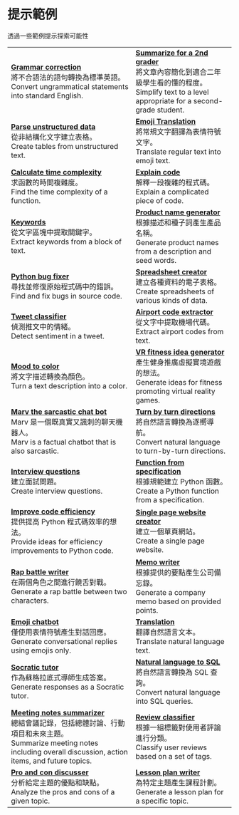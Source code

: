 # 提示範例

透過一些範例提示探索可能性

|||
|-------|------|
|[**Grammar correction**](./default-grammar.md)<br/>將不合語法的語句轉換為標準英語。<br/>Convert ungrammatical statements into standard English.|[**Summarize for a 2nd grader**](./default-summarize.md)<br/>將文章內容簡化到適合二年級學生看的懂的程度。<br/>Simplify text to a level appropriate for a second-grade student.|
|[**Parse unstructured data**](./default-parse-data.md)<br/>從非結構化文字建立表格。<br/>Create tables from unstructured text.|[**Emoji Translation**](./default-emoji-translation.md)<br/>將常規文字翻譯為表情符號文字。<br/>Translate regular text into emoji text.|
|[**Calculate time complexity**](./default-time-complexity.md)<br/>求函數的時間複雜度。<br/>Find the time complexity of a function.|[**Explain code**](./default-explain-code.md)<br/>解釋一段複雜的程式碼。<br/>Explain a complicated piece of code.|
|[**Keywords**](./default-keywords.md)<br/>從文字區塊中提取關鍵字。<br/>Extract keywords from a block of text.|[**Product name generator**](./default-product-name-gen.md)<br/>根據描述和種子詞產生產品名稱。<br/>Generate product names from a description and seed words.|
|[**Python bug fixer**](./default-fix-python-bugs.md)<br/>尋找並修復原始程式碼中的錯誤。<br/>Find and fix bugs in source code.|[**Spreadsheet creator**](./default-spreadsheet-gen.md)<br/>建立各種資料的電子表格。<br/>Create spreadsheets of various kinds of data.|
|[**Tweet classifier**](./default-tweet-classifier.md)<br/>偵測推文中的情緒。<br/>Detect sentiment in a tweet.|[**Airport code extractor**](./default-airport-codes.md)<br/>從文字中提取機場代碼。<br/>Extract airport codes from text.|
|[**Mood to color**](./default-mood-color.md)<br/>將文字描述轉換為顏色。<br/>Turn a text description into a color.|[**VR fitness idea generator**](./default-vr-fitness.md)<br/>產生健身推廣虛擬實境遊戲的想法。<br/>Generate ideas for fitness promoting virtual reality games.|
|[**Marv the sarcastic chat bot**](./default-marv-sarcastic-chat.md)<br/>Marv 是一個既真實又諷刺的聊天機器人。<br/>Marv is a factual chatbot that is also sarcastic.|[**Turn by turn directions**](./default-turn-by-turn-directions.md)<br/>將自然語言轉換為逐嚮導航。<br/>Convert natural language to turn-by-turn directions.|
|[**Interview questions**](./default-interview-questions.md)<br/>建立面試問題。<br/>Create interview questions.|[**Function from specification**](./default-function-from-spec.md)<br/>根據規範建立 Python 函數。<br/>Create a Python function from a specification.|
|[**Improve code efficiency**](./default-code-improvement.md)<br/>提供提高 Python 程式碼效率的想法。<br/>Provide ideas for efficiency improvements to Python code.|[**Single page website creator**](./default-single-page-website.md)<br/>建立一個單頁網站。<br/>Create a single page website.|
|[**Rap battle writer**](./default-rap-battle.md)<br/>在兩個角色之間進行饒舌對戰。<br/>Generate a rap battle between two characters.|[**Memo writer**](./default-memo-writer.md)<br/>根據提供的要點產生公司備忘錄。<br/>Generate a company memo based on provided points.|
|[**Emoji chatbot**](./default-emoji-chatbot.md)<br/>僅使用表情符號產生對話回應。<br/>Generate conversational replies using emojis only.|[**Translation**](./default-translation.md)<br/>翻譯自然語言文本。<br/>Translate natural language text.|
|[**Socratic tutor**](./default-socratic-tutor.md)<br/>作為蘇格拉底式導師生成答案。<br/>Generate responses as a Socratic tutor.|[**Natural language to SQL**](./default-sql-translate.md)<br/>將自然語言轉換為 SQL 查詢。<br/>Convert natural language into SQL queries.|
|[**Meeting notes summarizer**](./default-meeting-notes-summarizer.md)<br/>總結會議記錄，包括總體討論、行動項目和未來主題。<br/>Summarize meeting notes including overall discussion, action items, and future topics.|[**Review classifier**](./default-review-classifier.md)<br/>根據一組標籤對使用者評論進行分類。<br/>Classify user reviews based on a set of tags.|
|[**Pro and con discusser**](./default-pro-con-discusser.md)<br/>分析給定主題的優點和缺點。<br/>Analyze the pros and cons of a given topic.|[**Lesson plan writer**](./default-lesson-plan-writer.md)<br/>為特定主題產生課程計劃。<br/>Generate a lesson plan for a specific topic.|
